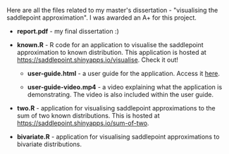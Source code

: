 Here are all the files related to my master's dissertation - "visualising the saddlepoint approximation". I was awarded an A+ for this project.

- **report.pdf** - my final dissertation :)

- **known.R** - R code for an application to visualise the saddlepoint approximation to known distribution. This application is hosted at https://saddlepoint.shinyapps.io/visualise. Check it out!

    - **user-guide.html** - a user guide for the application. Access it [here](https://rawcdn.githack.com/alicemhankin/saddlepoint-visualisation/f78c06a646d96ff91b52ce43bff484400f32ed8b/user-guide.html).
    
    - **user-guide-video.mp4** - a video explaining what the application is demonstrating. The video is also included within the user guide.

- **two.R** - application for visualising saddlepoint approximations to the sum of two known distributions. This is hosted at https://saddlepoint.shinyapps.io/sum-of-two.

- **bivariate.R** - application for visualising saddlepoint approximations to bivariate distributions.
